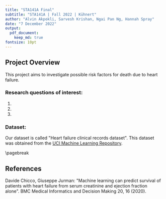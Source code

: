 ```yaml
---
title: "STA141A Final"
subtitle: "STA141A | Fall 2022 | Kühnert"
author: "Alvin Akpokli, Sarvesh Krishan, Ngai Pan Ng, Hannah Spray"
date: "7 December 2022"
output: 
  pdf_document:
    keep_md: true
fontsize: 10pt
---
```


## Project Overview  
This project aims to investigate possible risk factors for death due to heart failure. 

### Research questions of interest:  
1.  
2.  
3.  

### Dataset:  
Our dataset is called "Heart failure clinical records dataset". This dataset was obtained from the [UCI Machine Learning Repository](https://archive.ics.uci.edu/ml/datasets/Heart+failure+clinical+records).





\pagebreak
## References  
Davide Chicco, Giuseppe Jurman: "Machine learning can predict survival of patients with heart failure from serum creatinine and ejection fraction alone". BMC Medical Informatics and Decision Making 20, 16 (2020).
